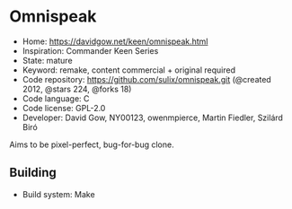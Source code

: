 # Omnispeak

- Home: https://davidgow.net/keen/omnispeak.html
- Inspiration: Commander Keen Series
- State: mature
- Keyword: remake, content commercial + original required
- Code repository: https://github.com/sulix/omnispeak.git (@created 2012, @stars 224, @forks 18)
- Code language: C
- Code license: GPL-2.0
- Developer: David Gow, NY00123, owenmpierce, Martin Fiedler, Szilárd Biró

Aims to be pixel-perfect, bug-for-bug clone.

## Building

- Build system: Make

